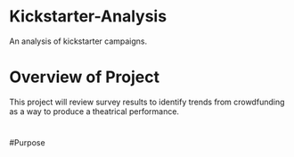 # Kickstarter-Analysis
An analysis of kickstarter campaigns.
#
# Overview of Project
This project will review survey results to identify trends from crowdfunding as a way to produce a theatrical performance.
#
#Purpose

